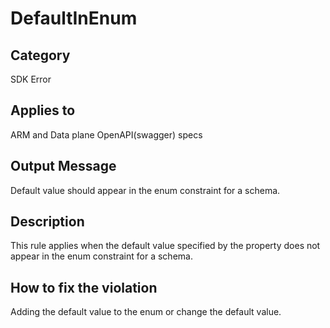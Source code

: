 # DefaultInEnum

## Category

SDK Error

## Applies to

ARM and Data plane OpenAPI(swagger) specs

## Output Message

Default value should appear in the enum constraint for a schema.

## Description

This rule applies when the default value specified by the property does not appear in the enum constraint for a schema.

## How to fix the violation

Adding the default value to the enum or change the default value.
